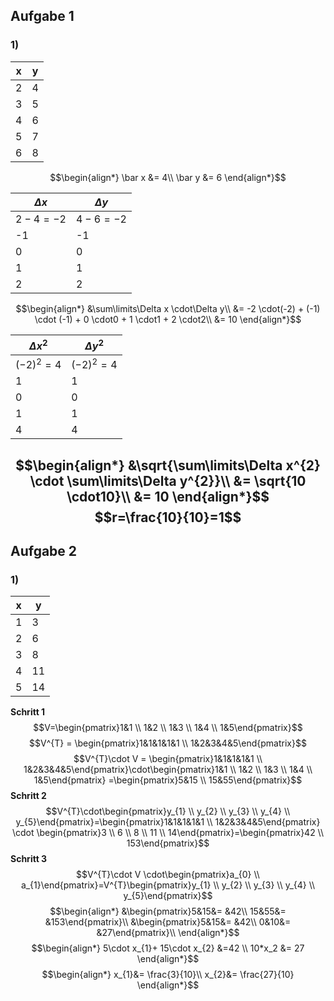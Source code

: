 
## Aufgabe 1
### 1)

| **x** | **y** |
| ----- | ----- |
| 2     | 4     |
| 3     | 5     |
| 4     | 6     |
| 5     | 7     |
| 6     | 8     |
$$\begin{align*}
\bar x &= 4\\
\bar y &= 6
\end{align*}$$

| **$\Delta x$** | **$\Delta y$** |
| -------------- | -------------- |
| $2-4=-2$       | $4-6=-2$       |
| -1             | -1             |
| 0              | 0              |
| 1              | 1              |
| 2              | 2              |
$$\begin{align*}
&\sum\limits\Delta x \cdot\Delta y\\
&= -2 \cdot(-2) + (-1) \cdot (-1) + 0 \cdot0 + 1 \cdot1 + 2 \cdot2\\
&= 10
\end{align*}$$

| **$\Delta x^2$** | **$\Delta y^2$** |
| ---------------- | ---------------- |
| $(-2)^{2}=4$     | $(-2)^{2}=4$     |
| 1                | 1                |
| 0                | 0                |
| 1                | 1                |
| 4                | 4                |
$$\begin{align*}
&\sqrt{\sum\limits\Delta x^{2}  \cdot \sum\limits\Delta y^{2}}\\
&= \sqrt{10 \cdot10}\\
&= 10
\end{align*}$$
$$r=\frac{10}{10}=1$$
---
## Aufgabe 2
### 1)
| **x** | **y** |
| ----- | ----- |
| 1     | 3     |
| 2     | 6     |
| 3     | 8     |
| 4     | 11    |
| 5     | 14    |
**Schritt 1**
$$V=\begin{pmatrix}1&1 \\ 1&2 \\ 1&3 \\ 1&4 \\ 1&5\end{pmatrix}$$
$$V^{T} = \begin{pmatrix}1&1&1&1&1 \\ 1&2&3&4&5\end{pmatrix}$$
$$V^{T}\cdot V = \begin{pmatrix}1&1&1&1&1 \\ 1&2&3&4&5\end{pmatrix}\cdot\begin{pmatrix}1&1 \\ 1&2 \\ 1&3 \\ 1&4 \\ 1&5\end{pmatrix}
=\begin{pmatrix}5&15 \\ 15&55\end{pmatrix}$$
**Schritt 2**
$$V^{T}\cdot\begin{pmatrix}y_{1} \\ y_{2} \\ y_{3} \\ y_{4} \\ y_{5}\end{pmatrix}=\begin{pmatrix}1&1&1&1&1 \\ 1&2&3&4&5\end{pmatrix} \cdot \begin{pmatrix}3 \\ 6 \\ 8 \\ 11 \\ 14\end{pmatrix}=\begin{pmatrix}42 \\ 153\end{pmatrix}$$
**Schritt 3**
$$V^{T}\cdot V \cdot\begin{pmatrix}a_{0} \\ a_{1}\end{pmatrix}=V^{T}\begin{pmatrix}y_{1} \\ y_{2} \\ y_{3} \\ y_{4} \\ y_{5}\end{pmatrix}$$
$$\begin{align*}
&\begin{pmatrix}5&15&= &42\\
15&55&= &153\end{pmatrix}\\
&\begin{pmatrix}5&15&= &42\\
0&10&= &27\end{pmatrix}\\
\end{align*}$$
$$\begin{align*}
5\cdot x_{1}+ 15\cdot x_{2} &=42 \\
10*x_2 &= 27
\end{align*}$$
$$\begin{align*}
x_{1}&= \frac{3}{10}\\
x_{2}&= \frac{27}{10}
\end{align*}$$
